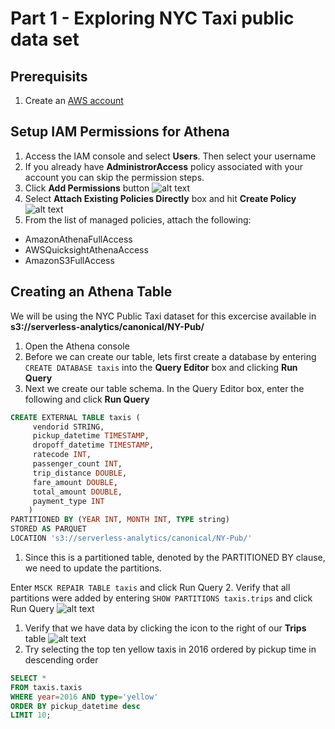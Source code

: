 # Part 1 - Exploring NYC Taxi public data set

## Prerequisits

1. Create an [AWS account](https://aws.amazon.com/free/)

## Setup IAM Permissions for Athena

1. Access the IAM console and select **Users**.  Then select your username
2. If you already have **AdministrorAccess** policy associated with your account you can skip the permission steps.
3. Click **Add Permissions** button
![alt text](http://amazonathenahandson.s3-website-us-east-1.amazonaws.com/images/select_user.png "Add Permissions")
1. Select **Attach Existing Policies Directly** box and hit **Create Policy**
![alt text](http://amazonathenahandson.s3-website-us-east-1.amazonaws.com/images/add_permission.png "Attach Existing Policies Directly")
1. From the list of managed policies, attach the following:
  - AmazonAthenaFullAccess
  - AWSQuicksightAthenaAccess
  - AmazonS3FullAccess
## Creating an Athena Table
We will be using the NYC Public Taxi dataset for this excercise available in **s3://serverless-analytics/canonical/NY-Pub/**

1. Open the Athena console
2. Before we can create our table, lets first create a database by entering `CREATE DATABASE taxis` into the **Query Editor** box and clicking **Run Query**
3. Next we create our table schema. In the Query Editor box, enter the following and click **Run Query**

```sql
CREATE EXTERNAL TABLE taxis (
     vendorid STRING,
     pickup_datetime TIMESTAMP,
     dropoff_datetime TIMESTAMP,
     ratecode INT,
     passenger_count INT,
     trip_distance DOUBLE,
     fare_amount DOUBLE,
     total_amount DOUBLE,
     payment_type INT
    )
PARTITIONED BY (YEAR INT, MONTH INT, TYPE string)
STORED AS PARQUET
LOCATION 's3://serverless-analytics/canonical/NY-Pub/'
```

1. Since this is a partitioned table, denoted by the PARTITIONED BY clause, we need to update the partitions.<br>

Enter `MSCK REPAIR TABLE taxis` and click Run Query
2. Verify that all partitions were added by entering `SHOW PARTITIONS taxis.trips` and click Run Query
![alt text](http://amazonathenahandson.s3-website-us-east-1.amazonaws.com/images/show_partitions.png "SHOW PARTITIONS trips")
1. Verify that we have data by clicking the icon to the right of our **Trips** table
![alt text](http://amazonathenahandson.s3-website-us-east-1.amazonaws.com/images/select_taxis.png "Select Trips Table")
1. Try selecting the top ten yellow taxis in 2016 ordered by pickup time in descending order

```sql
SELECT *
FROM taxis.taxis
WHERE year=2016 AND type='yellow'
ORDER BY pickup_datetime desc
LIMIT 10;
```

